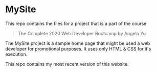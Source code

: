 # MySite

This repo contains the files for a project that is a part of the course
> The Complete 2020 Web Developer Bootcamp by Angela Yu 

The MySite project is a sample home page that might be used a web developer
for promotional purposes. It uses only HTML & CSS for it's execution.

This repo contains my most recent version of this website.
